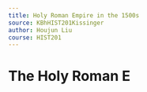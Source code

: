 ```yaml
---
title: Holy Roman Empire in the 1500s
source: KBhHIST201Kissinger
author: Houjun Liu
course: HIST201
---
```


# The Holy Roman E
